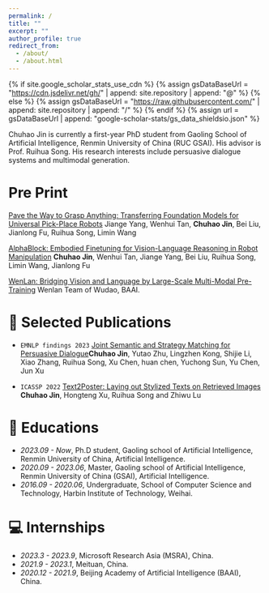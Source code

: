```yaml
---
permalink: /
title: ""
excerpt: ""
author_profile: true
redirect_from: 
  - /about/
  - /about.html
---
```


{% if site.google_scholar_stats_use_cdn %}
{% assign gsDataBaseUrl = "https://cdn.jsdelivr.net/gh/" | append: site.repository | append: "@" %}
{% else %}
{% assign gsDataBaseUrl = "https://raw.githubusercontent.com/" | append: site.repository | append: "/" %}
{% endif %}
{% assign url = gsDataBaseUrl | append: "google-scholar-stats/gs_data_shieldsio.json" %}

<span class='anchor' id='about-me'></span>
Chuhao Jin is currently a first-year PhD student from Gaoling School of Artificial Intelligence, Renmin University of China (RUC GSAI). His advisor is Prof. Ruihua Song. His research interests include persuasive dialogue systems and multimodal generation.

 <!-- <a href='https://scholar.google.com/citations?user=DhtAFkwAAAAJ'>google scholar citations <strong><span id='total_cit'>130+</span></strong></a> (You can also use google scholar badge <a href='https://scholar.google.com/citations?user=DhtAFkwAAAAJ'><img src="https://img.shields.io/endpoint?url={{ url | url_encode }}&logo=Google%20Scholar&labelColor=f6f6f6&color=9cf&style=flat&label=citations"></a>). -->


<!-- # 🔥 News -->
<!-- - *2022.02*: &nbsp;🎉🎉 Lorem ipsum dolor sit amet, consectetur adipiscing elit. Vivamus ornare aliquet ipsum, ac tempus justo dapibus sit amet.  -->
# Pre Print
[Pave the Way to Grasp Anything: Transferring Foundation Models for Universal Pick-Place Robots](https://arxiv.org/abs/2306.05716) Jiange Yang, Wenhui Tan, **Chuhao Jin**, Bei Liu, Jianlong Fu, Ruihua Song, Limin Wang

[AlphaBlock: Embodied Finetuning for Vision-Language Reasoning in Robot Manipulation](https://arxiv.org/abs/2305.18898) **Chuhao Jin**, Wenhui Tan, Jiange Yang, Bei Liu, Ruihua Song, Limin Wang, Jianlong Fu

[WenLan: Bridging Vision and Language by Large-Scale Multi-Modal Pre-Training](https://arxiv.org/abs/2103.06561) Wenlan Team of Wudao, BAAI.

# 📝 Selected Publications 

<!-- <div class='paper-box'><div class='paper-box-image'><div><div class="badge">CVPR 2016</div><img src='images/500x300.png' alt="sym" width="100%"></div></div>
<div class='paper-box-text' markdown="1">

[Deep Residual Learning for Image Recognition](https://openaccess.thecvf.com/content_cvpr_2016/papers/He_Deep_Residual_Learning_CVPR_2016_paper.pdf)

**Kaiming He**, Xiangyu Zhang, Shaoqing Ren, Jian Sun

[**Project**](https://scholar.google.com/citations?view_op=view_citation&hl=zh-CN&user=DhtAFkwAAAAJ&citation_for_view=DhtAFkwAAAAJ:ALROH1vI_8AC) <strong><span class='show_paper_citations' data='DhtAFkwAAAAJ:ALROH1vI_8AC'></span></strong>
- Lorem ipsum dolor sit amet, consectetur adipiscing elit. Vivamus ornare aliquet ipsum, ac tempus justo dapibus sit amet. 
</div>
</div> -->

- ``EMNLP findings 2023`` [Joint Semantic and Strategy Matching for Persuasive Dialogue](https://aclanthology.org/2023.findings-emnlp.276/)**Chuhao Jin**, Yutao Zhu, Lingzhen Kong, Shijie Li, Xiao Zhang, Ruihua Song, Xu Chen, huan chen, Yuchong Sun, Yu Chen, Jun Xu

- ``ICASSP 2022`` [Text2Poster: Laying out Stylized Texts on Retrieved Images](https://ieeexplore.ieee.org/abstract/document/9747465) **Chuhao Jin**, Hongteng Xu, Ruihua Song and Zhiwu Lu

# 📖 Educations
- *2023.09 - Now*, Ph.D student, Gaoling school of Artificial Intelligence, Renmin University of China, Artificial Intelligence. 
- *2020.09 - 2023.06*, Master, Gaoling school of Artificial Intelligence, Renmin University of China (GSAI), Artificial Intelligence. 
- *2016.09 - 2020.06*, Undergraduate, School of Computer Science and Technology, Harbin Institute of Technology, Weihai. 


# 💻 Internships
- *2023.3 - 2023.9*, Microsoft Research Asia (MSRA), China.
- *2021.9 - 2023.1*, Meituan, China.
- *2020.12 - 2021.9*, Beijing Academy of Artificial Intelligence (BAAI), China.